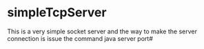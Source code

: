 # simpleTcpServer
This is a very simple socket server and the way to make the server connection is issue the command java server port#
